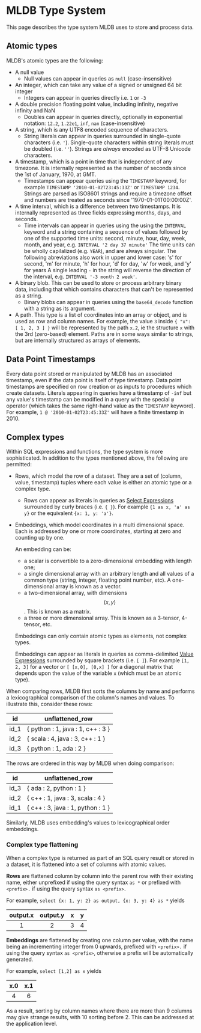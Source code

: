 # MLDB Type System

This page describes the type system MLDB uses to store and process data.

## Atomic types

MLDB's atomic types are the following:

- A null value
    - Null values can appear in queries as `null` (case-insensitive)
- An integer, which can take any value of a signed or unsigned 64 bit integer
    - Integers can appear in queries directly i.e. `1` or `-3`
- A double precision floating point value, including infinity, negative infinity
and NaN
    - Doubles can appear in queries directly, optionally in exponential notation: `12.2`, `1.22e1`, `inf`, `nan` (case-insensitive)
- A string, which is any UTF8 encoded sequence of characters.
    - String literals can appear in queries surrounded in single-quote characters (i.e. `'`). Single-quote characters within string literals must be doubled (i.e. `''`). Strings are *always* encoded as UTF-8 Unicode characters.
- A timestamp, which is a point in time that is independent of any timezone.  It is
internally represented as the number of seconds since the 1st of January, 1970,
at GMT.
    - Timestamps can appear queries using the `TIMESTAMP` keyword, for example `TIMESTAMP '2010-01-02T23:45:33Z'` or `TIMESTAMP 1234`. Strings are parsed as ISO8601 strings and require a timezone offset and numbers are treated as seconds since '1970-01-01T00:00:00Z'.
- A time interval, which is a difference between two timestamps.  It is
internally represented as three fields expressing months, days, and seconds.
    - Time intervals can appear in queries using the  using the `INTERVAL` keyword and a string containing a sequence of values 
followed by one of the supported time units: second, minute, hour, day, week, month, and year, e.g. `INTERVAL '2 day 37 minute'`
The time units can be wholly capilalized (e.g. `YEAR`), and are always singular. 
The following abreviations also work in upper and lower case: 's' for second, 'm' for minute, 'h' for hour, 'd' for day,
'w' for week, and 'y' for years
A single leading `-` in the string will reverse the direction of the interval, e.g. `INTERVAL '-3 month 2 week'`.
- A binary blob.  This
  can be used to store or process arbitrary binary data, including that which
  contains characters that can't be represented as a string.
  - Binary blobs can appear in queries using the `base64_decode` function
    with a string as its argument.
- A path.  This type is a list of coordinates into an array or object, and is
  used as row and column names.  For example, the value `3` inside
  `{ "x": [ 1, 2, 3 ] }` will be represented by the path `x.2`, ie the structure
  `x` with the 3rd (zero-based) element.  Paths are in some ways similar to
  strings, but are internally structured as arrays of elements.

## Data Point Timestamps

Every data point stored or manipulated by MLDB has an associated timestamp, even if the data point is itself of type timestamp. Data point timestamps are specified on row creation or as inputs to procedures which create datasets. Literals appearing in queries have a timestamp of `-inf` but any value's timestamp can be modified in a query with the special `@` operator (which takes the same right-hand value as the `TIMESTAMP` keyword). For example, `1 @ '2010-01-02T23:45:33Z'` will have a finite timestamp in 2010.

## Complex types

Within SQL expressions and functions, the type system is more sophisticated.  In
addition to the types mentioned above, the following are permitted:

- Rows, which model the row of a dataset.  They are a set of
(column, value, timestamp) tuples where each value is either an atomic type or a complex type.
    - Rows can appear as literals in queries as [Select Expressions](SelectExpression.md) surrounded by curly braces (i.e. `{ }`). For example `{1 as x, 'a' as y}` or the equivalent `{x: 1, y: 'a'}`.
- Embeddings, which model coordinates in a multi dimensional space.  Each
  is addressed by one or more coordinates, starting at zero and counting
  up by one.
  
  An embedding can be:
  - a scalar is convertible to a zero-dimensional embedding with length
    one;
  - a single dimensional array with an arbitrary length and all values of
    a common type (string, integer, floating point number, etc).
    A one-dimensional array is known as a vector.
  - a two-dimensional array, with dimensions $$(x,y)$$.  This is known as
    a matrix.
  - a three or more dimensional array.  This is known as a 3-tensor, 4-tensor,
    etc.
  
  Embeddings can only contain atomic types as elements, not complex types.

  Embeddings can appear as literals in queries as comma-delimited
  [Value Expressions](ValueExpression.md) surrounded by square brackets
  (i.e. `[ ]`). For example `[1, 2, 3]` for  a vector or
  `[ [x,0], [0,x] ]` for a diagonal matrix that depends upon the value
  of the variable `x` (which must be an atomic type).


When comparing rows, MLDB first sorts the columns by name and performs a lexicographical comparison of the column's names and values.
To illustrate this, consider these rows:

| id |  unflattened_row | 
| ----- | --- |
| id_1   | { python : 1, java : 1, c++ : 3 } | 
| id_2   | { scala : 4, java : 3, c++ : 1 } |
| id_3   | { python : 1, ada : 2 } |

The rows are ordered in this way by MLDB when doing comparison:

| id |  unflattened_row | 
| ----- | --- |
| id_3   | { ada : 2, python : 1 } |
| id_2   | { c++ : 1, java : 3, scala : 4 } |
| id_1   | { c++ : 3, java : 1, python : 1 } | 

Similarly, MLDB uses embedding's values to lexicographical order embeddings.

### Complex type flattening

When a complex type is returned as part of an SQL query result or stored in a dataset, it is flattened into a set of columns with atomic values.

**Rows** are flattened column by column into the parent row with their existing name, either unprefixed if using the query syntax `as *` or prefixed with `<prefix>.` if using the query syntax `as <prefix>`. 

For example, `select {x: 1, y: 2} as output, {x: 3, y: 4} as *` yields 


 output.x | output.y | x | y
:----------:|:----------:|:---:|:---:
     1    |     2    | 3 | 4


**Embeddings** are flattened by creating one column per value, with
the name being an incrementing integer from 0 upwards, prefixed with `<prefix>.` if using the query syntax `as <prefix>`, otherwise a prefix will be automatically generated. 

For example, `select [1,2] as x` yields


 x.0  | x.1 
:----:|:----:
  4   |  6


As a result, sorting by column names where there are more than 9 columns
may give strange results, with 10 sorting before 2.  This can be
addressed at the application level.

<!-- NTD: will be addressed at the MLDB level with structured column names -->

